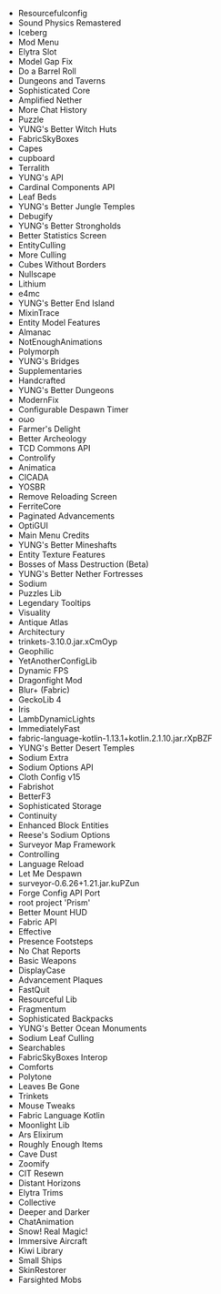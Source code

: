 - Resourcefulconfig
- Sound Physics Remastered
- Iceberg
- Mod Menu
- Elytra Slot
- Model Gap Fix
- Do a Barrel Roll
- Dungeons and Taverns
- Sophisticated Core
- Amplified Nether
- More Chat History
- Puzzle
- YUNG's Better Witch Huts
- FabricSkyBoxes
- Capes
- cupboard
- Terralith
- YUNG's API
- Cardinal Components API
- Leaf Beds
- YUNG's Better Jungle Temples
- Debugify
- YUNG's Better Strongholds
- Better Statistics Screen
- EntityCulling
- More Culling
- Cubes Without Borders
- Nullscape
- Lithium
- e4mc
- YUNG's Better End Island
- MixinTrace
- Entity Model Features
- Almanac
- NotEnoughAnimations
- Polymorph
- YUNG's Bridges
- Supplementaries
- Handcrafted
- YUNG's Better Dungeons
- ModernFix
- Configurable Despawn Timer
- oωo
- Farmer's Delight
- Better Archeology
- TCD Commons API
- Controlify
- Animatica
- CICADA
- YOSBR
- Remove Reloading Screen
- FerriteCore
- Paginated Advancements
- OptiGUI
- Main Menu Credits
- YUNG's Better Mineshafts
- Entity Texture Features
- Bosses of Mass Destruction (Beta)
- YUNG's Better Nether Fortresses
- Sodium
- Puzzles Lib
- Legendary Tooltips
- Visuality
- Antique Atlas
- Architectury
- trinkets-3.10.0.jar.xCmOyp
- Geophilic
- YetAnotherConfigLib
- Dynamic FPS
- Dragonfight Mod
- Blur+ (Fabric)
- GeckoLib 4
- Iris
- LambDynamicLights
- ImmediatelyFast
- fabric-language-kotlin-1.13.1+kotlin.2.1.10.jar.rXpBZF
- YUNG's Better Desert Temples
- Sodium Extra
- Sodium Options API
- Cloth Config v15
- Fabrishot
- BetterF3
- Sophisticated Storage
- Continuity
- Enhanced Block Entities
- Reese's Sodium Options
- Surveyor Map Framework
- Controlling
- Language Reload
- Let Me Despawn
- surveyor-0.6.26+1.21.jar.kuPZun
- Forge Config API Port
- root project 'Prism'
- Better Mount HUD
- Fabric API
- Effective
- Presence Footsteps
- No Chat Reports
- Basic Weapons
- DisplayCase
- Advancement Plaques
- FastQuit
- Resourceful Lib
- Fragmentum
- Sophisticated Backpacks
- YUNG's Better Ocean Monuments
- Sodium Leaf Culling
- Searchables
- FabricSkyBoxes Interop
- Comforts
- Polytone
- Leaves Be Gone
- Trinkets
- Mouse Tweaks
- Fabric Language Kotlin
- Moonlight Lib
- Ars Elixirum
- Roughly Enough Items
- Cave Dust
- Zoomify
- CIT Resewn
- Distant Horizons
- Elytra Trims
- Collective
- Deeper and Darker
- ChatAnimation
- Snow! Real Magic!
- Immersive Aircraft
- Kiwi Library
- Small Ships
- SkinRestorer
- Farsighted Mobs
